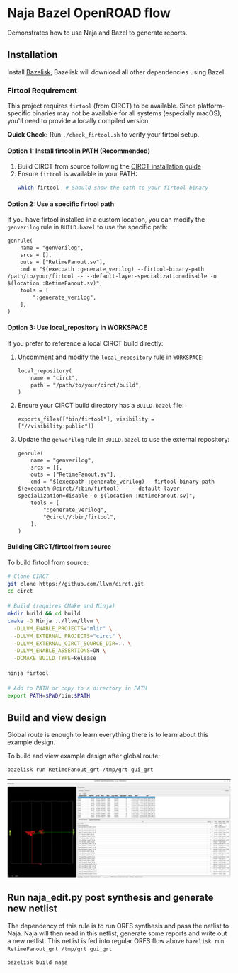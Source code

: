 <!--
SPDX-License-Identifier: MIT
-->
# Naja Bazel OpenROAD flow

Demonstrates how to use Naja and Bazel to generate reports.

## Installation

Install [Bazelisk](https://bazel.build/install/bazelisk), Bazelisk will download all other dependencies using Bazel.

### Firtool Requirement

This project requires `firtool` (from CIRCT) to be available. Since platform-specific binaries may not be available for all systems (especially macOS), you'll need to provide a locally compiled version.

**Quick Check:** Run `./check_firtool.sh` to verify your firtool setup.

#### Option 1: Install firtool in PATH (Recommended)

1. Build CIRCT from source following the [CIRCT installation guide](https://circt.llvm.org/GettingStarted/)
2. Ensure `firtool` is available in your PATH:
   ```bash
   which firtool  # Should show the path to your firtool binary
   ```

#### Option 2: Use a specific firtool path

If you have firtool installed in a custom location, you can modify the `genverilog` rule in `BUILD.bazel` to use the specific path:

```starlark
genrule(
    name = "genverilog",
    srcs = [],
    outs = ["RetimeFanout.sv"],
    cmd = "$(execpath :generate_verilog) --firtool-binary-path /path/to/your/firtool -- --default-layer-specialization=disable -o $(location :RetimeFanout.sv)",
    tools = [
        ":generate_verilog",
    ],
)
```

#### Option 3: Use local_repository in WORKSPACE

If you prefer to reference a local CIRCT build directly:

1. Uncomment and modify the `local_repository` rule in `WORKSPACE`:
   ```starlark
   local_repository(
       name = "circt",
       path = "/path/to/your/circt/build",
   )
   ```

2. Ensure your CIRCT build directory has a `BUILD.bazel` file:
   ```starlark
   exports_files(["bin/firtool"], visibility = ["//visibility:public"])
   ```

3. Update the `genverilog` rule in `BUILD.bazel` to use the external repository:
   ```starlark
   genrule(
       name = "genverilog",
       srcs = [],
       outs = ["RetimeFanout.sv"],
       cmd = "$(execpath :generate_verilog) --firtool-binary-path $(execpath @circt//:bin/firtool) -- --default-layer-specialization=disable -o $(location :RetimeFanout.sv)",
       tools = [
           ":generate_verilog",
           "@circt//:bin/firtool",
       ],
   )
   ```

#### Building CIRCT/firtool from source

To build firtool from source:

```bash
# Clone CIRCT
git clone https://github.com/llvm/circt.git
cd circt

# Build (requires CMake and Ninja)
mkdir build && cd build
cmake -G Ninja ../llvm/llvm \
  -DLLVM_ENABLE_PROJECTS="mlir" \
  -DLLVM_EXTERNAL_PROJECTS="circt" \
  -DLLVM_EXTERNAL_CIRCT_SOURCE_DIR=.. \
  -DLLVM_ENABLE_ASSERTIONS=ON \
  -DCMAKE_BUILD_TYPE=Release

ninja firtool

# Add to PATH or copy to a directory in PATH
export PATH=$PWD/bin:$PATH
```

## Build and view design

Global route is enough to learn everything there is to learn about this example design.

To build and view example design after global route:

    bazelisk run RetimeFanout_grt /tmp/grt gui_grt

![View design](view-design.png)

## Run naja_edit.py post synthesis and generate new netlist

The dependency of this rule is to run ORFS synthesis and pass the netlist to Naja. Naja will then read in this netlist, generate some reports and write out a new netlist. This netlist is fed into regular ORFS flow above `bazelisk run RetimeFanout_grt /tmp/grt gui_grt`

    bazelisk build naja
